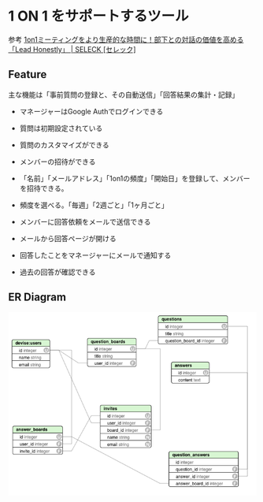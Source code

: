 # 1 ON 1 をサポートするツール

参考
[1on1ミーティングをより生産的な時間に！部下との対話の価値を高める「Lead Honestly」 \| SELECK \[セレック\]](https://seleck.cc/1127)

## Feature

主な機能は「事前質問の登録と、その自動送信」「回答結果の集計・記録」

- マネージャーはGoogle Authでログインできる
- 質問は初期設定されている
- 質問のカスタマイズができる
- メンバーの招待ができる
- 「名前」「メールアドレス」「1on1の頻度」「開始日」を登録して、メンバーを招待できる。
- 頻度を選べる。「毎週」「2週ごと」「1ヶ月ごと」

- メンバーに回答依頼をメールで送信できる
- メールから回答ページが開ける
- 回答したことをマネージャーにメールで通知する
- 過去の回答が確認できる

## ER Diagram

![er.png](er.png)


